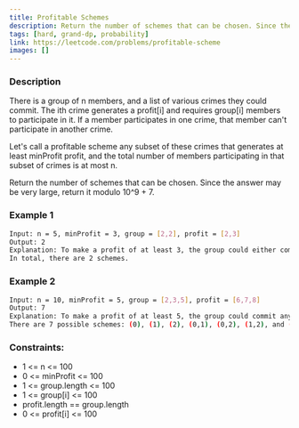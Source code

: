 ```yaml
---
title: Profitable Schemes
description: Return the number of schemes that can be chosen. Since the answer may be very large, return it modulo 109 + 7.
tags: [hard, grand-dp, probability]
link: https://leetcode.com/problems/profitable-scheme
images: []
---
```


### Description

There is a group of n members, and a list of various crimes they could commit. The ith crime generates a profit[i] and requires group[i] members to participate in it. If a member participates in one crime, that member can't participate in another crime.

Let's call a profitable scheme any subset of these crimes that generates at least minProfit profit, and the total number of members participating in that subset of crimes is at most n.

Return the number of schemes that can be chosen. Since the answer may be very large, return it modulo 10^9 + 7.

### Example 1

```bash
Input: n = 5, minProfit = 3, group = [2,2], profit = [2,3]
Output: 2
Explanation: To make a profit of at least 3, the group could either commit crimes 0 and 1, or just crime 1.
In total, there are 2 schemes.
```

### Example 2

```bash
Input: n = 10, minProfit = 5, group = [2,3,5], profit = [6,7,8]
Output: 7
Explanation: To make a profit of at least 5, the group could commit any crimes, as long as they commit one.
There are 7 possible schemes: (0), (1), (2), (0,1), (0,2), (1,2), and (0,1,2).
```

### Constraints:

- 1 <= n <= 100
- 0 <= minProfit <= 100
- 1 <= group.length <= 100
- 1 <= group[i] <= 100
- profit.length == group.length
- 0 <= profit[i] <= 100